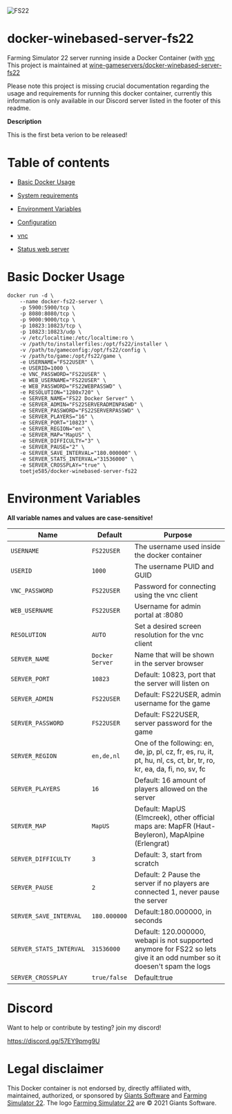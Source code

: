![FS22](https://raw.githubusercontent.com/wine-gameservers/docker-winebased-server-fs22/main/misc/fs22_top_logo.png "Farming Simulator 22")

# docker-winebased-server-fs22

Farming Simulator 22 server running inside a Docker Container (with [vnc](#vnc)
This project is maintained at [wine-gameservers/docker-winebased-server-fs22](https://github.com/wine-gameservers/docker-winebased-server-fs22) 

Please note this project is missing crucial documentation regarding the usage and requirements for running this docker container, currently this information is only available in our Discord server listed in the footer of this readme.

**Description**

This is the first beta verion to be released!
  
# Table of contents

* [Basic Docker Usage](#basic-docker-usage)
* [System requirements](#system-requirements)
* [Environment Variables](#environment-variables)

* [Configuration](#configuration)

* [vnc](#vnc)

* [Status web server](#status-web-server)


# Basic Docker Usage

```
docker run -d \
    --name docker-fs22-server \
    -p 5900:5900/tcp \
    -p 8080:8080/tcp \
    -p 9000:9000/tcp \
    -p 10823:10823/tcp \
    -p 10823:10823/udp \
    -v /etc/localtime:/etc/localtime:ro \
    -v /path/to/installerfiles:/opt/fs22/installer \
    -v /path/to/gameconfig:/opt/fs22/config \
    -v /path/to/game:/opt/fs22/game \
    -e USERNAME="FS22USER" \
    -e USERID=1000 \
    -e VNC_PASSWORD="FS22USER" \
    -e WEB_USERNAME="FS22USER" \
    -e WEB_PASSWORD="FS22WEBPASSWD" \
    -e RESOLUTION="1280x720" \
    -e SERVER_NAME="FS22 Docker Server" \
    -e SERVER_ADMIN="FS22SERVERADMINPASWD" \
    -e SERVER_PASSWORD="FS22SERVERPASSWD" \
    -e SERVER_PLAYERS="16" \
    -e SERVER_PORT="10823" \
    -e SERVER_REGION="en" \
    -e SERVER_MAP="MapUS" \
    -e SERVER_DIFFICULTY="3" \
    -e SERVER_PAUSE="2" \
    -e SERVER_SAVE_INTERVAL="180.000000" \
    -e SERVER_STATS_INTERVAL="31536000" \
    -e SERVER_CROSSPLAY="true" \
    toetje585/docker-winebased-server-fs22
```

# Environment Variables
**All variable names and values are case-sensitive!**

| Name | Default | Purpose |
|----------|----------|-------|
| `USERNAME` | `FS22USER` | The username used inside the docker container |
| `USERID` | `1000` | The username PUID and GUID |
| `VNC_PASSWORD` | `FS22USER` | Password for connecting using the vnc client |
| `WEB_USERNAME` | `FS22USER` | Username for admin portal at :8080 |
| `RESOLUTION` | `AUTO` | Set a desired screen resolution for the vnc client |
| `SERVER_NAME` | `Docker Server` | Name that will be shown in the server browser |
| `SERVER_PORT` | `10823` | Default: 10823, port that the server will listen on |
| `SERVER_ADMIN` | `FS22USER` | Default: FS22USER, admin username for the game |
| `SERVER_PASSWORD` | `FS22USER` | Default: FS22USER, server password for the game |
| `SERVER_REGION` | `en,de,nl` | One of the following: en, de, jp, pl, cz, fr, es, ru, it, pt, hu, nl, cs, ct, br, tr, ro, kr, ea, da, fi, no, sv, fc |
| `SERVER_PLAYERS` | `16` | Default: 16 amount of players allowed on the server |
| `SERVER_MAP` | `MapUS` | Default: MapUS (Elmcreek), other official maps are: MapFR (Haut-Beyleron), MapAlpine (Erlengrat) |
| `SERVER_DIFFICULTY` | `3` | Default: 3, start from scratch |
| `SERVER_PAUSE` | `2` | Default: 2 Pause the server if no players are connected 1, never pause the server |
| `SERVER_SAVE_INTERVAL` | `180.000000` | Default:180.000000, in seconds |
| `SERVER_STATS_INTERVAL` | `31536000` | Default: 120.000000, webapi is not supported anymore for FS22 so lets give it an odd number so it doesen't spam the logs |
| `SERVER_CROSSPLAY` | `true/false` | Default:true |

# Discord

Want to help or contribute by testing? join my discord!

https://discord.gg/57EY9pmg9U

# Legal disclaimer
This Docker container is not endorsed by, directly affiliated with, maintained, authorized, or sponsored by [Giants Software](https://giants-software.com) and [Farming Simulator 22](https://farming-simulator.com/). The logo [Farming Simulator 22](https://giants-software.com) are © 2021 Giants Software.
